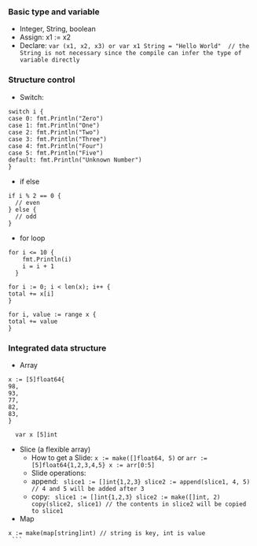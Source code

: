 ### Basic type and variable

- Integer, String, boolean
- Assign:  x1 := x2
- Declare: ```var (x1, x2, x3) or var x1 String = "Hello World"  // the String is not necessary since the compile can
infer the type of variable directly```


### Structure control

- Switch: 
``` 
switch i {
case 0: fmt.Println("Zero")
case 1: fmt.Println("One")
case 2: fmt.Println("Two")
case 3: fmt.Println("Three")
case 4: fmt.Println("Four")
case 5: fmt.Println("Five")
default: fmt.Println("Unknown Number")
} 
```

- if else

```
if i % 2 == 0 {
  // even
} else {
  // odd
}
```

- for loop

```
for i <= 10 {
    fmt.Println(i)
    i = i + 1
  }
  ```
  
  ```
for i := 0; i < len(x); i++ {
  total += x[i]
}
  ```
  
  ```
for i, value := range x {
  total += value
}
  ```
  
  ### Integrated data structure
  
  - Array
  ```
  x := [5]float64{
  98,
  93,
  77,
  82,
  83,
}
  ```

  ```
    var x [5]int
  ```
  
  - Slice (a flexible array)
    -  How to get a Slide: ``` x := make([]float64, 5) ``` or ``` arr := [5]float64{1,2,3,4,5} x := arr[0:5] ```
    -  Slide operations: 
      - append: ```  slice1 := []int{1,2,3} slice2 := append(slice1, 4, 5) // 4 and 5 will be added after 3 ```
      - copy: ```  slice1 := []int{1,2,3} slice2 := make([]int, 2) copy(slice2, slice1) // the contents in slice2 will be copied to slice1 ```
   - Map
   ```
   x := make(map[string]int) // string is key, int is value
    ```
  
